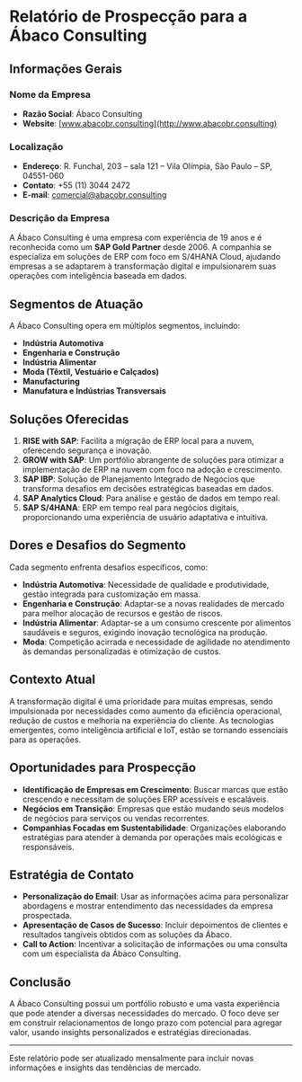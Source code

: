 # Relatório de Prospecção para a Ábaco Consulting

## Informações Gerais

### Nome da Empresa
- **Razão Social**: Ábaco Consulting
- **Website**: [www.abacobr.consulting](http://www.abacobr.consulting)

### Localização
- **Endereço**: R. Funchal, 203 – sala 121 – Vila Olímpia, São Paulo – SP, 04551-060
- **Contato**: +55 (11) 3044 2472
- **E-mail**: comercial@abacobr.consulting

### Descrição da Empresa
A Ábaco Consulting é uma empresa com experiência de 19 anos e é reconhecida como um **SAP Gold Partner** desde 2006. A companhia se especializa em soluções de ERP com foco em S/4HANA Cloud, ajudando empresas a se adaptarem à transformação digital e impulsionarem suas operações com inteligência baseada em dados.

## Segmentos de Atuação
A Ábaco Consulting opera em múltiplos segmentos, incluindo:
- **Indústria Automotiva**
- **Engenharia e Construção**
- **Indústria Alimentar**
- **Moda (Têxtil, Vestuário e Calçados)**
- **Manufacturing**
- **Manufatura e Indústrias Transversais**

## Soluções Oferecidas
1. **RISE with SAP**: Facilita a migração de ERP local para a nuvem, oferecendo segurança e inovação.
2. **GROW with SAP**: Um portfólio abrangente de soluções para otimizar a implementação de ERP na nuvem com foco na adoção e crescimento.
3. **SAP IBP**: Solução de Planejamento Integrado de Negócios que transforma desafios em decisões estratégicas baseadas em dados.
4. **SAP Analytics Cloud**: Para análise e gestão de dados em tempo real.
5. **SAP S/4HANA**: ERP em tempo real para negócios digitais, proporcionando uma experiência de usuário adaptativa e intuitiva.

## Dores e Desafios do Segmento
Cada segmento enfrenta desafios específicos, como:
- **Indústria Automotiva**: Necessidade de qualidade e produtividade, gestão integrada para customização em massa.
- **Engenharia e Construção**: Adaptar-se a novas realidades de mercado para melhor alocação de recursos e gestão de riscos.
- **Indústria Alimentar**: Adaptar-se a um consumo crescente por alimentos saudáveis e seguros, exigindo inovação tecnológica na produção.
- **Moda**: Competição acirrada e necessidade de agilidade no atendimento às demandas personalizadas e otimização de custos.

## Contexto Atual
A transformação digital é uma prioridade para muitas empresas, sendo impulsionada por necessidades como aumento da eficiência operacional, redução de custos e melhoria na experiência do cliente. As tecnologias emergentes, como inteligência artificial e IoT, estão se tornando essenciais para as operações.

## Oportunidades para Prospecção
- **Identificação de Empresas em Crescimento**: Buscar marcas que estão crescendo e necessitam de soluções ERP acessíveis e escaláveis.
- **Negócios em Transição**: Empresas que estão mudando seus modelos de negócios para serviços ou vendas recorrentes.
- **Companhias Focadas em Sustentabilidade**: Organizações elaborando estratégias para atender à demanda por operações mais ecológicas e responsáveis.

## Estratégia de Contato
- **Personalização do Email**: Usar as informações acima para personalizar abordagens e mostrar entendimento das necessidades da empresa prospectada.
- **Apresentação de Casos de Sucesso**: Incluir depoimentos de clientes e resultados tangíveis obtidos com as soluções da Ábaco.
- **Call to Action**: Incentivar a solicitação de informações ou uma consulta com um especialista da Ábaco Consulting.

## Conclusão
A Ábaco Consulting possui um portfólio robusto e uma vasta experiência que pode atender a diversas necessidades do mercado. O foco deve ser em construir relacionamentos de longo prazo com potencial para agregar valor, usando insights personalizados e estratégias direcionadas.

--- 

Este relatório pode ser atualizado mensalmente para incluir novas informações e insights das tendências de mercado.